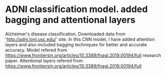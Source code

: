 # ADNI classification model. added bagging and attentional layers

Alzheimer's disease classification. Downloaded data from 'http://adni.loni.usc.edu/' site. 
In this CNN model, I have added attention layers and also included bagging techniques for better and accurate accuracy.
Model refered from https://www.frontiersin.org/articles/10.3389/fnagi.2019.00194/full research paper.
Attentional layers refered from https://www.frontiersin.org/articles/10.3389/fnagi.2019.00194/full

